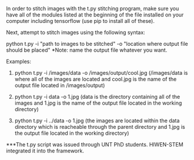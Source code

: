 In order to stitch images with the t.py stitching program, make sure you have all of the modules listed at the beginning of the
file installed on your computer including tensorflow (use pip to install all of these).

Next, attempt to stitch images using the following syntax:

python t.py -i "path to images to be stitched" -o "location where output file should be placed"
*Note: name the output file whatever you want.


Examples:

1. python t.py -i /images/data -o /images/output/cool.jpg
(/images/data is where all of the images are located and cool.jpg is the name of the output file located in /images/output)

2. python t.py -i data -o 1.jpg 
(data is the directory containing all of the images and 1.jpg is the name of the output file located in the working directory)

3. python t.py -i ../data -o 1.jpg
(the images are located within the data directory which is reacheable through the parent directory and 1.jpg is the output file located in the working directory)

***The t.py script was issued through UNT PhD students. HIWEN-STEM integrated it into the framework.
